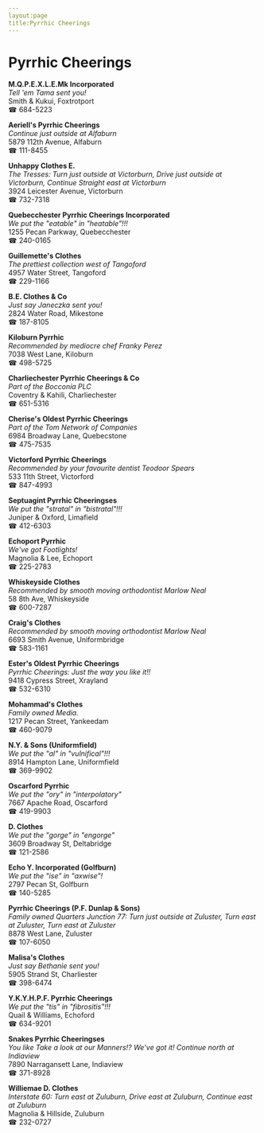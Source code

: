 ```yaml
---
layout:page
title:Pyrrhic Cheerings
---
```

# Pyrrhic Cheerings

**M.Q.P.E.X.L.E.Mk Incorporated**  
_Tell 'em Tama sent you!_  
Smith & Kukui, Foxtrotport  
☎ 684-5223



**Aeriell's Pyrrhic Cheerings**  
_Continue just outside at Alfaburn_  
5879 112th Avenue, Alfaburn  
☎ 111-8455



**Unhappy Clothes E.**  
_The Tresses: Turn just outside at Victorburn, Drive just outside at Victorburn, Continue Straight east at Victorburn_  
3924 Leicester Avenue, Victorburn  
☎ 732-7318



**Quebecchester Pyrrhic Cheerings Incorporated**  
_We put the "eatable" in "heatable"!!!_  
1255 Pecan Parkway, Quebecchester  
☎ 240-0165



**Guillemette's Clothes**  
_The prettiest collection west of Tangoford_  
4957 Water Street, Tangoford  
☎ 229-1166



**B.E. Clothes & Co**  
_Just say Janeczka sent you!_  
2824 Water Road, Mikestone  
☎ 187-8105



**Kiloburn Pyrrhic**  
_Recommended by mediocre chef Franky Perez_  
7038 West Lane, Kiloburn  
☎ 498-5725



**Charliechester Pyrrhic Cheerings & Co**  
_Part of the Bocconia PLC_  
Coventry & Kahili, Charliechester  
☎ 651-5316



**Cherise's Oldest Pyrrhic Cheerings**  
_Part of the Tom Network of Companies_  
6984 Broadway Lane, Quebecstone  
☎ 475-7535



**Victorford Pyrrhic Cheerings**  
_Recommended by your favourite dentist Teodoor Spears_  
533 11th Street, Victorford  
☎ 847-4993



**Septuagint Pyrrhic Cheeringses**  
_We put the "stratal" in "bistratal"!!!_  
Juniper & Oxford, Limafield  
☎ 412-6303



**Echoport Pyrrhic**  
_We've got Footlights!_  
Magnolia & Lee, Echoport  
☎ 225-2783



**Whiskeyside Clothes**  
_Recommended by smooth moving orthodontist Marlow Neal_  
58 8th Ave, Whiskeyside  
☎ 600-7287



**Craig's Clothes**  
_Recommended by smooth moving orthodontist Marlow Neal_  
6693 Smith Avenue, Uniformbridge  
☎ 583-1161



**Ester's Oldest Pyrrhic Cheerings**  
_Pyrrhic Cheerings: Just the way you like it!!_  
9418 Cypress Street, Xrayland  
☎ 532-6310



**Mohammad's Clothes**  
_Family owned Media._  
1217 Pecan Street, Yankeedam  
☎ 460-9079



**N.Y. & Sons (Uniformfield)**  
_We put the "al" in "vulnifical"!!!_  
8914 Hampton Lane, Uniformfield  
☎ 369-9902



**Oscarford Pyrrhic**  
_We put the "ory" in "interpolatory"_  
7667 Apache Road, Oscarford  
☎ 419-9903



**D. Clothes**  
_We put the "gorge" in "engorge"_  
3609 Broadway St, Deltabridge  
☎ 121-2586



**Echo Y. Incorporated (Golfburn)**  
_We put the "ise" in "axwise"!_  
2797 Pecan St, Golfburn  
☎ 140-5285



**Pyrrhic Cheerings (P.F. Dunlap & Sons)**  
_Family owned Quarters 
Junction 77: Turn just outside at Zuluster, Turn east at Zuluster, Turn east at Zuluster_  
8878 West Lane, Zuluster  
☎ 107-6050



**Malisa's Clothes**  
_Just say Bethanie sent you!_  
5905 Strand St, Charliester  
☎ 398-6474



**Y.K.Y.H.P.F. Pyrrhic Cheerings**  
_We put the "tis" in "fibrositis"!!!_  
Quail & Williams, Echoford  
☎ 634-9201



**Snakes Pyrrhic Cheeringses**  
_You like Take a look at our Manners!? We've got it! 
Continue north at Indiaview_  
7890 Narragansett Lane, Indiaview  
☎ 371-8928



**Williemae D. Clothes**  
_Interstate 60: Turn east at Zuluburn, Drive east at Zuluburn, Continue east at Zuluburn_  
Magnolia & Hillside, Zuluburn  
☎ 232-0727



